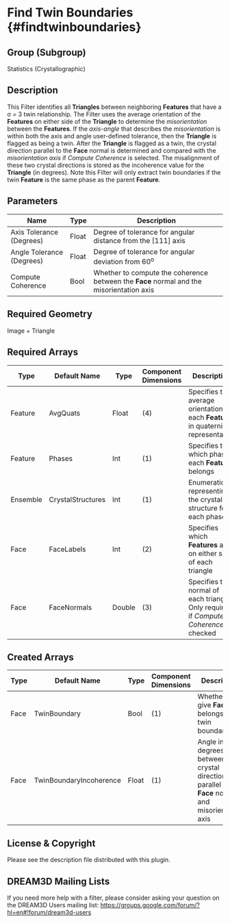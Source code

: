 Find Twin Boundaries {#findtwinboundaries}
=============

## Group (Subgroup) ##
Statistics (Crystallographic)

## Description ##
This Filter identifies all **Triangles** between neighboring **Features** that have a &sigma; = 3 twin relationship.  The Filter uses the average orientation of the **Features** on either side of the **Triangle** to determine the *misorientation* between the **Features**.  If the *axis-angle* that describes the *misorientation* is within both the axis and angle user-defined tolerance, then the **Triangle** is flagged as being a twin.  After the **Triangle** is flagged as a twin, the crystal direction parallel to the **Face** normal is determined and compared with the *misorientation axis* if *Compute Coherence* is selected.  The misalignment of these two crystal directions is stored as the incoherence value for the **Triangle** (in degrees). Note this Filter will only extract twin boundaries if the twin **Feature** is the same phase as the parent **Feature**. 

## Parameters ##
| Name | Type | Description |
|------|------| ----------- |
| Axis Tolerance (Degrees) | Float | Degree of tolerance for angular distance from the [111] axis  |
| Angle Tolerance (Degrees) | Float | Degree of tolerance for angular deviation from 60<sup>o</sup> |
| Compute Coherence | Bool | Whether to compute the coherence between the **Face** normal and the misorientation axis |

## Required Geometry ##
Image + Triangle

## Required Arrays ##
| Type | Default Name | Type | Component Dimensions | Description |
|------|--------------|-------------|---------|-----|
| Feature | AvgQuats | Float | (4) | Specifies the average orientation of each **Feature** in quaternion representation |
| Feature | Phases | Int | (1) | Specifies to which phase each **Feature** belongs |
| Ensemble | CrystalStructures | Int | (1) | Enumeration representing the crystal structure for each phase |
| Face | FaceLabels | Int | (2) | Specifies which **Features** are on either side of each triangle |
| Face | FaceNormals | Double | (3) | Specifies the normal of each triangle. Only required if _Compute Coherence_ is checked |

## Created Arrays ##
| Type | Default Name | Type | Component Dimensions | Description |
|------|--------------|-------------|---------|-----|
| Face | TwinBoundary | Bool | (1) | Whether a give **Face** belongs to a twin boundary |
| Face | TwinBoundaryIncoherence |  Float | (1) |Angle in degrees between crystal direction parallel to **Face** normal and misorientation axis | 


## License & Copyright ##

Please see the description file distributed with this plugin.

## DREAM3D Mailing Lists ##

If you need more help with a filter, please consider asking your question on the DREAM3D Users mailing list:
https://groups.google.com/forum/?hl=en#!forum/dream3d-users


